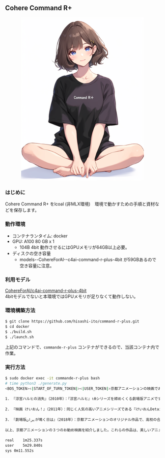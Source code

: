 ## Cohere Command R+
<p align="center">
<img src="images/logo.webp" width="400px">
</p>

### はじめに
Cohere Command R+ をlcoal (非MLX環境)　環境で動かすための手順と資材などを保存します。

### 動作環境
* コンテナランタイム: docker
* GPU: A100 80 GB x 1 
  * 104B 4bit 動作させるにはGPUメモリが64GB以上必要。
* ディスクの空き容量
  * models--CohereForAI--c4ai-command-r-plus-4bit が59GBあるので空き容量に注意。

### 利用モデル
[CohereForAI/c4ai-command-r-plus-4bit](https://huggingface.co/CohereForAI/c4ai-command-r-plus-4bit)  
4bitモデルでないと本環境ではGPUメモリが足りなくて動作しない。

### 環境構築方法
```bash
$ git clone https://github.com/hisashi-ito/command-r-plus.git
$ cd docker
$ ./build.sh
$ ./launch.sh
```
上記のコマンドで、`commande-r-plus` コンテナができるので、当該コンテナ内で作業。

### 実行方法
```bash
$ sudo docker exec -it commande-r-plus bash
# time python3 ./generate.py
<BOS_TOKEN><|START_OF_TURN_TOKEN|><|USER_TOKEN|>京都アニメーションの映画でお勧めを３つ教えてください<|END_OF_TURN_TOKEN|><|START_OF_TURN_TOKEN|><|CHATBOT_TOKEN|>京都アニメーション（京アニ）は、日本のアニメ業界において高品質な作品で知られており、その中には劇場版アニメも数多くあります。お勧めの京都アニメーションの映画を３つ紹介します。

1. 『涼宮ハルヒの消失』（2010年）：『涼宮ハルヒ』ιθシリーズを締めくくる劇場版アニメです。主人公であるキョンが、涼宮ハルヒや他の仲間たちが存在する以前の、平凡な日常の世界へと迷い込んでしまったところから物語が始まりendas ます。キョンは元の現実世界に戻ろうと試みる中で、複雑な時間旅行と平行現実の謎に直面します。本作は、タイムトラベル、SF、超自然現象など、様々なジャンルの要素を巧みに織り交ぜた作品です。

2. 『映画 けいおん！』（2011年）：同じく人気の高いアニメシリーズである『けいおんDetail!』の劇場版アニメです。『けいおん！』シリーズは、桜が丘高校軽音部の日常や友情を描いた作品で、劇場版では、桜高軽音部の部員 prestazioni が卒業を控える高校3年生の時期を描いています。彼女たちは卒業旅行としてロンドンに行くことを決め、そこで様々な冒険や音楽体験をします。この映画は、シリーズの可愛らしくて心温まる雰囲気を維持しながら、キャラクターたちの成長と友情の強さを強調しています。

3. 『劇場版يرانが鳴く日は』（2018年）：京都アニメーションのオリジナル作品で、高校の合唱部を舞台としています。映画は、幼い頃に母親を亡くし、歌うことをやめていた主人公のタクトが、音楽を通じて転校生の転入生、ナギと運命的な出会いを果たすところから始まります。ナギはタクトに合唱部の部長就任を持ちかけ、タクトはその依頼を受け入れ、仲間たちと共に全国大会への出場を目指します。この映画は、美しい音楽と感動的な物語で高く評価されています。

以上、京都アニメーションの３つのお勧め映画を紹介しました。これらの作品は、美しいアニメーション、魅力的なキャラクター、心を打つストーリーで知られており、京都アニメーションの代表作として挙げられます。<|END_OF_TURN_TOKEN|>

real	1m25.337s
user	5m29.840s
sys	0m11.552s
```
